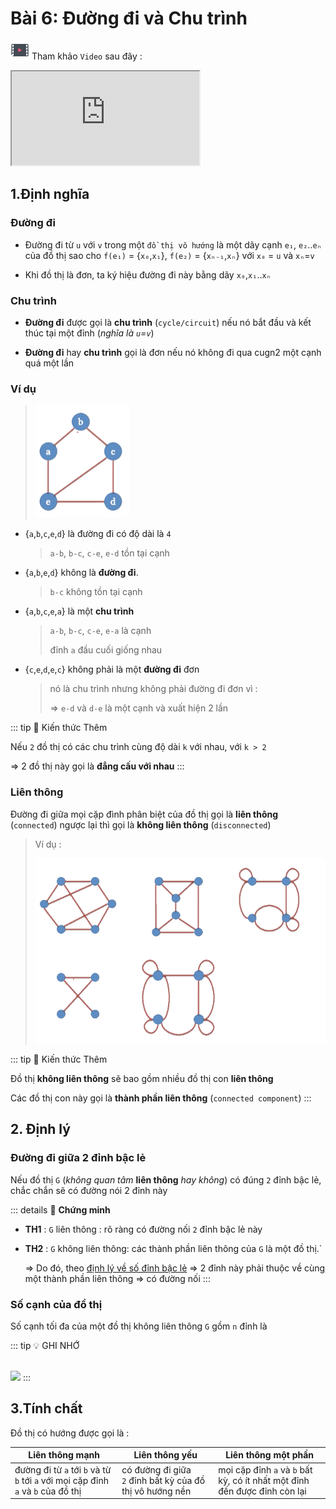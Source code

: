 # Bài 6: Đường đi và Chu trình

<img src="https://raw.githubusercontent.com/Zenfection/Image/master/2021/08/12-16-19-36-icons8-movie_beginning.png" width="30"> Tham khảo `Video` sau đây : 

<div class="videoZen">
    <iframe src="https://drive.google.com/file/d/1S6c5iKpq6I6imAHa3LgfaDG9rZY-jMSU/preview"></iframe>
</div>

## 1.Định nghĩa

### Đường đi

- Đường đi từ `u` với `v` trong một `đồ thị vô hướng` là một dãy cạnh `e₁`, `e₂`..`eₙ` của đồ thị sao cho `f(e₁)` = {`x₀`,`x₁`}, `f(e₂)` = {`xₙ₋₁`,`xₙ`} với `x₀` = `u` và `xₙ`=`v`

- Khi đồ thị là đơn, ta ký hiệu đường đi này bằng dãy `x₀`,`x₁`..`xₙ`

### Chu trình

- **Đường đi** được gọi là **chu trình** (`cycle/circuit`) nếu nó bắt đầu và kết thúc tại một đỉnh (*nghĩa là `u`=`v`*)

- **Đường đi** hay **chu trình** gọi là đơn nếu nó không đi qua cugn2 một cạnh quá một lần 

### Ví dụ 

> <img src="https://raw.githubusercontent.com/Zenfection/Image/master/2021/08/30-21-06-03-output-onlinepngtools%20(1).png" width="150">

- {`a`,`b`,`c`,`e`,`d`} là đường đi có độ dài là `4` 

  > `a-b`, `b-c`, `c-e`, `e-d` tồn tại cạnh

- {`a`,`b`,`e`,`d`} không là **đường đi**.

  > `b-c` không tồn tại cạnh

- {`a`,`b`,`c`,`e`,`a`} là một **chu trình**

  > `a-b`, `b-c`, `c-e`, `e-a` là cạnh
  >
  > đỉnh `a` đầu cuối giống nhau

- {`c`,`e`,`d`,`e`,`c`} không phải là một **đường đi** đơn

  > nó là chu trình nhưng không phải đường đi đơn vì : 
  > 
  > => `e-d` và `d-e` là một cạnh và xuất hiện 2 lần

::: tip 📇 Kiến thức Thêm

Nếu `2` đồ thị có các chu trình cùng độ dài `k` với nhau, với `k > 2`

=> 2 đồ thị này gọi là **đẳng cấu với nhau**
:::
### Liên thông 

Đường đi giữa mọi cặp đình phân biệt của đồ thị gọi là **liên thông** (`connected`) ngược lại thì gọi là **không liên thông** (`disconnected`)

> Ví dụ :
>
> <img src="https://raw.githubusercontent.com/Zenfection/Image/master/2021/08/30-21-25-05-output-onlinepngtools%20(2).png" width="500px">

::: tip 📇 Kiến thức Thêm

Đồ thị **không liên thông** sẽ bao gồm nhiều đồ thị con **liên thông**

Các đồ thị con này gọi là **thành phần liên thông** (`connected component`)
:::

## 2. Định lý

### Đường đi giữa 2 đỉnh bậc lẻ

Nếu đồ thị `G` (*không quan tâm* **liên thông** *hay không*) có đúng `2` đỉnh bậc lẻ, chắc chắn sẽ có đường nói 2 đỉnh này

::: details 📝 <b>Chứng minh</b>

- **TH1** : `G` liên thông : rõ ràng có đường nối `2` đỉnh bậc lẻ này

- **TH2** : `G` không liên thông: các thành phần liên thông của `G` là một đồ thị.`

  => Do đó, theo [định lý về số đỉnh bậc lẻ](/cosonganh/CT175-Ly_thuyet_do_thi/Tailieu/1/3.md#b-dinh-ly-ve-so-dinh-bac-le) => 2 đỉnh này phải thuộc về cùng một thành phần liên thông => có đường nối
:::

### Số cạnh của đồ thị

Số cạnh tối đa của một đồ thị không liên thông `G` gồm `n` đỉnh là 

::: tip 💡 GHI NHỚ

<br>

<img src="https://render.githubusercontent.com/render/math?math=\frac{(n-k)(n-k+1)}{2}" width="150">
:::

## 3.Tính chất

Đồ thị có hướng được gọi là : 

| Liên thông mạnh                                                                  | Liên thông yếu                                           | Liên thông một phần                                                       |
| -------------------------------------------------------------------------------- | -------------------------------------------------------- | ------------------------------------------------------------------------- |
| đường đi từ `a` tới `b` và từ `b` tới `a` với mọi cặp đỉnh `a` và `b` của đồ thị | có đường đi giữa `2` đỉnh bất kỳ của đồ thị vô hướng nền | mọi cặp đỉnh `a` và `b` bất kỳ, có ít nhất một đỉnh đến được đỉnh còn lại |

<comment/> 
